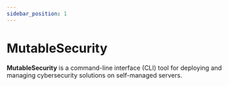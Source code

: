 ```yaml
---
sidebar_position: 1
---
```


# MutableSecurity

**MutableSecurity** is a command-line interface (CLI) tool for deploying and managing cybersecurity solutions on self-managed servers.